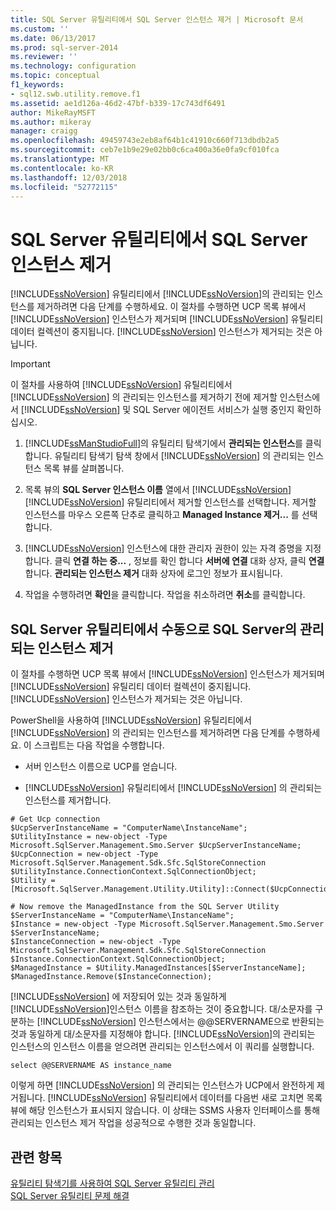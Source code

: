 ```yaml
---
title: SQL Server 유틸리티에서 SQL Server 인스턴스 제거 | Microsoft 문서
ms.custom: ''
ms.date: 06/13/2017
ms.prod: sql-server-2014
ms.reviewer: ''
ms.technology: configuration
ms.topic: conceptual
f1_keywords:
- sql12.swb.utility.remove.f1
ms.assetid: ae1d126a-46d2-47bf-b339-17c743df6491
author: MikeRayMSFT
ms.author: mikeray
manager: craigg
ms.openlocfilehash: 49459743e2eb8af64b1c41910c660f713dbdb2a5
ms.sourcegitcommit: ceb7e1b9e29e02bb0c6ca400a36e0fa9cf010fca
ms.translationtype: MT
ms.contentlocale: ko-KR
ms.lasthandoff: 12/03/2018
ms.locfileid: "52772115"
---
```

# <a name="remove-an-instance-of-sql-server-from-the-sql-server-utility"></a>SQL Server 유틸리티에서 SQL Server 인스턴스 제거
  [!INCLUDE[ssNoVersion](../../includes/ssnoversion-md.md)] 유틸리티에서 [!INCLUDE[ssNoVersion](../../includes/ssnoversion-md.md)]의 관리되는 인스턴스를 제거하려면 다음 단계를 수행하세요. 이 절차를 수행하면 UCP 목록 뷰에서 [!INCLUDE[ssNoVersion](../../includes/ssnoversion-md.md)] 인스턴스가 제거되며 [!INCLUDE[ssNoVersion](../../includes/ssnoversion-md.md)] 유틸리티 데이터 컬렉션이 중지됩니다. [!INCLUDE[ssNoVersion](../../includes/ssnoversion-md.md)] 인스턴스가 제거되는 것은 아닙니다.  
  
> [!IMPORTANT]  
>  이 절차를 사용하여 [!INCLUDE[ssNoVersion](../../includes/ssnoversion-md.md)] 유틸리티에서 [!INCLUDE[ssNoVersion](../../includes/ssnoversion-md.md)] 의 관리되는 인스턴스를 제거하기 전에 제거할 인스턴스에서 [!INCLUDE[ssNoVersion](../../includes/ssnoversion-md.md)] 및 SQL Server 에이전트 서비스가 실행 중인지 확인하십시오.  
  
1.  [!INCLUDE[ssManStudioFull](../../includes/ssmanstudiofull-md.md)]의 유틸리티 탐색기에서 **관리되는 인스턴스**를 클릭합니다. 유틸리티 탐색기 탐색 창에서 [!INCLUDE[ssNoVersion](../../includes/ssnoversion-md.md)] 의 관리되는 인스턴스 목록 뷰를 살펴봅니다.  
  
2.  목록 뷰의 **SQL Server 인스턴스 이름** 열에서 [!INCLUDE[ssNoVersion](../../includes/ssnoversion-md.md)] [!INCLUDE[ssNoVersion](../../includes/ssnoversion-md.md)] 유틸리티에서 제거할 인스턴스를 선택합니다. 제거할 인스턴스를 마우스 오른쪽 단추로 클릭하고 **Managed Instance 제거...** 를 선택합니다.  
  
3.  [!INCLUDE[ssNoVersion](../../includes/ssnoversion-md.md)] 인스턴스에 대한 관리자 권한이 있는 자격 증명을 지정합니다. 클릭 **연결 하는 중...** , 정보를 확인 합니다 **서버에 연결** 대화 상자, 클릭 **연결**합니다. **관리되는 인스턴스 제거** 대화 상자에 로그인 정보가 표시됩니다.  
  
4.  작업을 수행하려면 **확인**을 클릭합니다. 작업을 취소하려면 **취소**를 클릭합니다.  
  
## <a name="manually-remove-a-managed-instance-of-sql-server-from-a-sql-server-utility"></a>SQL Server 유틸리티에서 수동으로 SQL Server의 관리되는 인스턴스 제거  
 이 절차를 수행하면 UCP 목록 뷰에서 [!INCLUDE[ssNoVersion](../../includes/ssnoversion-md.md)] 인스턴스가 제거되며 [!INCLUDE[ssNoVersion](../../includes/ssnoversion-md.md)] 유틸리티 데이터 컬렉션이 중지됩니다. [!INCLUDE[ssNoVersion](../../includes/ssnoversion-md.md)] 인스턴스가 제거되는 것은 아닙니다.  
  
 PowerShell을 사용하여 [!INCLUDE[ssNoVersion](../../includes/ssnoversion-md.md)] 유틸리티에서 [!INCLUDE[ssNoVersion](../../includes/ssnoversion-md.md)] 의 관리되는 인스턴스를 제거하려면 다음 단계를 수행하세요. 이 스크립트는 다음 작업을 수행합니다.  
  
-   서버 인스턴스 이름으로 UCP를 얻습니다.  
  
-   [!INCLUDE[ssNoVersion](../../includes/ssnoversion-md.md)] 유틸리티에서 [!INCLUDE[ssNoVersion](../../includes/ssnoversion-md.md)] 의 관리되는 인스턴스를 제거합니다.  
  
```  
# Get Ucp connection  
$UcpServerInstanceName = "ComputerName\InstanceName";  
$UtilityInstance = new-object -Type Microsoft.SqlServer.Management.Smo.Server $UcpServerInstanceName;  
$UcpConnection = new-object -Type Microsoft.SqlServer.Management.Sdk.Sfc.SqlStoreConnection $UtilityInstance.ConnectionContext.SqlConnectionObject;  
$Utility = [Microsoft.SqlServer.Management.Utility.Utility]::Connect($UcpConnection);  
  
# Now remove the ManagedInstance from the SQL Server Utility  
$ServerInstanceName = "ComputerName\InstanceName";  
$Instance = new-object -Type Microsoft.SqlServer.Management.Smo.Server $ServerInstanceName;  
$InstanceConnection = new-object -Type Microsoft.SqlServer.Management.Sdk.Sfc.SqlStoreConnection $Instance.ConnectionContext.SqlConnectionObject;  
$ManagedInstance = $Utility.ManagedInstances[$ServerInstanceName];  
$ManagedInstance.Remove($InstanceConnection);  
```  
  
 [!INCLUDE[ssNoVersion](../../includes/ssnoversion-md.md)] 에 저장되어 있는 것과 동일하게 [!INCLUDE[ssNoVersion](../../includes/ssnoversion-md.md)]인스턴스 이름을 참조하는 것이 중요합니다. 대/소문자를 구분하는 [!INCLUDE[ssNoVersion](../../includes/ssnoversion-md.md)] 인스턴스에서는 @@SERVERNAME으로 반환되는 것과 동일하게 대/소문자를 지정해야 합니다. [!INCLUDE[ssNoVersion](../../includes/ssnoversion-md.md)]의 관리되는 인스턴스의 인스턴스 이름을 얻으려면 관리되는 인스턴스에서 이 쿼리를 실행합니다.  
  
```  
select @@SERVERNAME AS instance_name  
```  
  
 이렇게 하면 [!INCLUDE[ssNoVersion](../../includes/ssnoversion-md.md)] 의 관리되는 인스턴스가 UCP에서 완전하게 제거됩니다. [!INCLUDE[ssNoVersion](../../includes/ssnoversion-md.md)] 유틸리티에서 데이터를 다음번 새로 고치면 목록 뷰에 해당 인스턴스가 표시되지 않습니다. 이 상태는 SSMS 사용자 인터페이스를 통해 관리되는 인스턴스 제거 작업을 성공적으로 수행한 것과 동일합니다.  
  
## <a name="see-also"></a>관련 항목  
 [유틸리티 탐색기를 사용하여 SQL Server 유틸리티 관리](use-utility-explorer-to-manage-the-sql-server-utility.md)   
 [SQL Server 유틸리티 문제 해결](../../database-engine/troubleshoot-the-sql-server-utility.md)  
  
  
